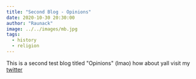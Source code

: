 ```yaml
---
title: "Second Blog - Opinions"
date: 2020-10-30 20:30:00
author: "Raunack"
image: ../../images/mb.jpg
tags:
  - history
  - religion
---
```


This is a second test blog titled "Opinions" (lmao) how about yall visit my <a href="https://www.twitter.com/LeRaunack" class="link">twitter</a>
